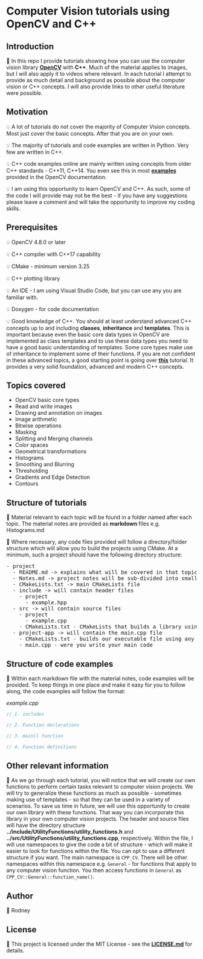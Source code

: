 # Computer Vision tutorials using OpenCV and C++

## Introduction

:memo: In this repo I provide tutorials showing how you can use the computer vision library <a href = "https://docs.opencv.org/4.8.0/index.html">**OpenCV**</a> with **C++**. Much of the material applies to images, but I will also apply it to videos where relevant. In each tutorial I attempt to provide as much detail and background as possible about the computer vision or C++ concepts. I will also provide links to other useful literature were possible.


## Motivation

:bulb: A lot of tutorials do not cover the majority of Computer Vision concepts. Most just cover the basic concepts. After that you are on your own.

:bulb: The majority of tutorials and code examples are written in Python. Very few are written in C++.

:bulb: C++ code examples online are mainly written using concepts from older C++ standards - C++11, C++14. You even see this in most <a href = "https://docs.opencv.org/4.8.0/d9/df8/tutorial_root.html">**examples**</a> provided in the OpenCV documentation.

:bulb: I am using this opportunity to learn OpenCV and C++. As such, some of the code I will provide may not be the best - if you have any suggestions please leave a comment and will take the opportunity to improve my coding skills.

## Prerequisites

:bulb: OpenCV 4.8.0 or later

:bulb: C++ compiler with C++17 capability

:bulb: CMake - minimum version 3.25

:bulb: C++ plotting library

:bulb: An IDE - I am using Visual Studio Code, but you can use any you are familiar with.

:bulb: Doxygen - for code documentation

:bulb: Good knowledge of C++. You should at least understand advanced C++ concepts up to and including **classes**, **inheritance** and **templates**. This is important because even the basic core data types in OpenCV are implemented as class templates and to use these data types you need to have a good basic understanding of templates. Some core types make use of inheritance to implement some of their functions. If you are not confident in these advanced topics, a good starting point is going over <a href = "https://www.learncpp.com/">**this**</a> tutorial. It provides a very solid foundation, advanced and modern C++ concepts.

## Topics covered

* OpenCV basic core types
* Read and write images
* Drawing and annotation on images
* Image arithmetic
* Bitwise operations
* Masking
* Splitting and Merging channels
* Color spaces
* Geometrical transformations
* Histograms
* Smoothing and Blurring
* Thresholding
* Gradients and Edge Detection
* Contours

## Structure of tutorials

:memo: Material relevant to each topic will be found in a folder named after each topic. The material notes are provided as **markdown** files e.g. Histograms.md

:memo: Where necessary, any code files provided will follow a directory/folder structure which will allow you to build the projects using CMake. At a minimum, such a project should have the following directory structure:

<div class="highlight-default notranslate"><div class="highlight"><pre><span></span><span class="o">-</span> <span class="n">project</span>
  <span class="o">-</span> <span class="n">README</span><span class="o">.</span><span class="n">md -> explains what will be covered in that topic/project</span>
  <span class="o">-</span> <span class="n">Notes</span><span class="o">.</span><span class="n">md -> project notes will be sub-divided into smaller sections - you may have more than 1 file for notes</span>
  <span class="o">-</span> <span class="n">CMakeLists</span><span class="o">.</span><span class="n">txt -> main CMakeLists file</span>  
  <span class="o">-</span> <span class="n">include -> will contain header files</span>
    <span class="o">-</span> <span class="n">project</span>
      <span class="o">-</span> <span class="n">example</span><span class="o">.</span><span class="n">hpp</span>
  <span class="o">-</span> <span class="n">src -> will contain source files</span>
    <span class="o">-</span> <span class="n">project</span>
      <span class="o">-</span> <span class="n">example</span><span class="o">.</span><span class="n">cpp</span>
    <span class="o">-</span> <span class="n">CMakeLists</span><span class="o">.</span><span class="n">txt - CMakeLists that builds a library using the include/project and src/project files </span>    
  <span class="o">-</span> <span class="n">project-app -> will contain the main.cpp file</span>
    <span class="o">-</span> <span class="n">CMakeLists</span><span class="o">.</span><span class="n">txt - builds our executable file using any external libraries e.g OpenCV</span>
    <span class="o">-</span> <span class="n">main</span><span class="o">.</span><span class="n">cpp - were you write your main code </span>
</pre></div>
</div>



## Structure of code examples

:memo: Within each markdown file with the material notes, code examples will be provided. To keep things in one place and make it easy for you to follow along, the code examples will follow the format:

*example.cpp*
```c++
// 1. includes

// 2. Function declarations

// 3. main() function

// 4. Function definitions
```

## Other relevant information

:memo: As we go through each tutorial, you will notice that we will create our own functions to perform certain tasks relevant to computer vision projects. We will try to generalize these functions as much as possible - sometimes making use of templates - so that they can be used in a variety of scenarios. To save us time in future, we will use this opportunity to create our own library with these functions. That way you can incorporate this library in your own computer vision projects. The header and source files will have the directory structure **../include/UtilityFunctions/utility_functions.h** and **../src/UtilityFunctions/utility_functions.cpp**, respectively. Within the file, I will use namespaces to give the code a bit of structure - which will make it easier to look for functions within the file. You can opt to use a different structure if you want. The main namespace is `CPP_CV`. There will be other namespaces within this namespace e.g. `General` - for functions that apply to any computer vision function. You then access functions in `General` as `CPP_CV::General::function_name()`.

## Author

:memo: Rodney

## License

:memo: This project is licensed under the MIT License - see the <a href = "https://github.com/cv21rgt/OpenCV-CPP-Tutorial/blob/main/LICENSE">**LICENSE.md**</a> for details.
